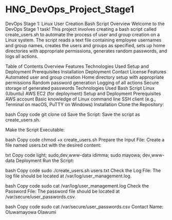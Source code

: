 # HNG_DevOps_Project_Stage1

DevOps Stage 1: Linux User Creation Bash Script
Overview
Welcome to the DevOps Stage 1 task! This project involves creating a bash script called create_users.sh to automate the process of user and group creation on a Linux system. The script reads a text file containing employee usernames and group names, creates the users and groups as specified, sets up home directories with appropriate permissions, generates random passwords, and logs all actions.

Table of Contents
Overview
Features
Technologies Used
Setup and Deployment
Prerequisites
Installation
Deployment
Contact
License
Features
Automated user and group creation
Home directory setup with appropriate permissions
Random password generation
Logging of all actions
Secure storage of generated passwords
Technologies Used
Bash Script
Linux (Ubuntu)
AWS EC2 (for deployment)
Setup and Deployment
Prerequisites
AWS account
Basic knowledge of Linux command line
SSH client (e.g., Terminal on macOS, PuTTY on Windows)
Installation
Clone the Repository:

bash
Copy code
git clone <repository-url>
cd <repository-directory>
Save the Script: Save the script as create_users.sh.

Make the Script Executable:

bash
Copy code
chmod +x create_users.sh
Prepare the Input File: Create a file named users.txt with the desired content:

txt
Copy code
light; sudo,dev,www-data
idimma; sudo
mayowa; dev,www-data
Deployment
Run the Script:

bash
Copy code
sudo ./create_users.sh users.txt
Check the Log File: The log file should be located at /var/log/user_management.log.

bash
Copy code
sudo cat /var/log/user_management.log
Check the Password File: The password file should be located at /var/secure/user_passwords.csv.

bash
Copy code
sudo cat /var/secure/user_passwords.csv
Contact
Name: Oluwamayowa Olawumi
